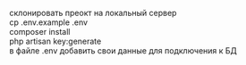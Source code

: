 склонировать преокт на локальный сервер<br>
cp .env.example .env<br>
composer install<br>
php artisan key:generate<br>
в файле .env добавить свои данные для подключения к БД<br>
